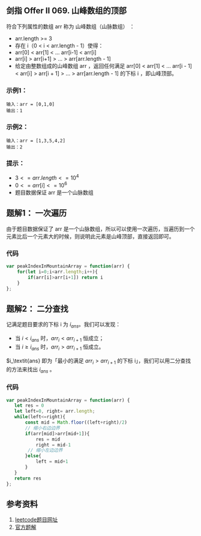 ## 剑指 Offer II 069. 山峰数组的顶部
符合下列属性的数组 arr 称为 山峰数组（山脉数组） ：

- arr.length >= 3
- 存在 i（0 < i < arr.length - 1）使得：
- arr[0] < arr[1] < ... arr[i-1] < arr[i]
- arr[i] > arr[i+1] > ... > arr[arr.length - 1]
- 给定由整数组成的山峰数组 arr ，返回任何满足 arr[0] < arr[1] < ... arr[i - 1] < arr[i] > arr[i + 1] > ... > arr[arr.length - 1] 的下标 i ，即山峰顶部。
### 示例1：
```
输入：arr = [0,1,0]
输出：1
```
### 示例2：
```
输入：arr = [1,3,5,4,2]
输出：2
```
### 提示：

- $3 <= arr.length <= 10^4$
- $0 <= arr[i] <= 10^6$
- 题目数据保证 arr 是一个山脉数组
## 题解1： 一次遍历
由于题目数据保证了 arr 是一个山脉数组，所以可以使用一次遍历，当遍历到一个元素比后一个元素大的时候，则说明此元素是山峰顶部，直接返回即可。

### 代码
```js
var peakIndexInMountainArray = function(arr) {
    for(let i=0;i<arr.length;i++){
        if(arr[i]>arr[i+1]) return i
    }
};
```
## 题解2： 二分查找
记满足题目要求的下标 i 为 $i_\textit{ans}$。我们可以发现：

- 当 $i < i_\textit{ans}$  时，$\textit{arr}_i < \textit{arr}_{i+1}$ 恒成立；
- 当 $i \geq i_\textit{ans}$ 时，$\textit{arr}_i > \textit{arr}_{i+1}$ 恒成立。

 $i_\textit{ans}  即为「最小的满足 $\textit{arr}_i > \textit{arr}_{i+1}$ 的下标 i」，我们可以用二分查找的方法来找出 $i_\textit{ans}$ 。

### 代码
```js
var peakIndexInMountainArray = function(arr) {
   let res = 0
   let left=0, right= arr.length;
   while(left<=right){
       const mid = Math.floor((left+right)/2)
       // 缩小右边边界
       if(arr[mid]>arr[mid+1]){
           res = mid
           right = mid-1
        // 缩小左边边界
       }else{
           left = mid+1
       }
   }
   return res
};
```

## 参考资料
1. [leetcode题目网址](https://leetcode-cn.com/problems/B1IidL/)
2. [官方题解](https://leetcode-cn.com/problems/B1IidL/solution/shan-feng-shu-zu-de-ding-bu-by-leetcode-9j8lk/)